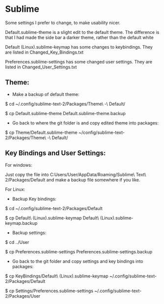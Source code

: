 Sublime
=======

Some settings I prefer to change, to make usability nicer.

Default.sublime-theme is a slight edit to the default theme. The difference
is that I had made the side bar a darker theme, rather than the default white

Default (Linux).sublime-keymap has some changes to keybindings. They are listed
in Changed_Key_Bindings.txt

Preferences.sublime-settings has some changed user settings. They are listed in
Changed_User_Settings.txt


Theme:
--------
- Make a backup of default theme:

$ cd ~/.config/sublime-text-2/Packages/Theme\ -\ Default/

$ cp Default.sublime-theme Default.sublime-theme.backup


- Go back to where the git folder is and copy edited theme into packages:

$ cp Theme/Default.sublime-theme ~/config/sublime-text-2/Packages/Theme\ -\ Default/


Key Bindings and User Settings:
--------------------------------
For windows:

Just copy the file into C:Users/User/AppData/Roaming/Sublime\ Text\ 2/Packages/Default
and make a backup file somewhere if you like.


For Linux:
- Backup Key bindings:

$ cd ~/.config/sublime-text-2/Packages/Default

$ cp Default\ \(Linux\).sublime-keymap Default\ \(Linux\).sublime-keymap.backup

- Backup settings:

$ cd ../User

$ cp Preferences.sublime-settings Preferences.sublime-settings.backup


- Go back to the git folder and copy settings and key bindings into packages:

$ cp KeyBindings/Default\ \(Linux\).sublime-keymap ~/.config/sublime-text-2/Packages/Default

$ cp Settings/Preferences.sublime-settings ~/.config/sublime-text-2/Packages/User
